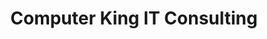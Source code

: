 ---
title: "Computer King IT Consulting"
url: /endicott/computer-king-it-consulting/
shop: Computer
---